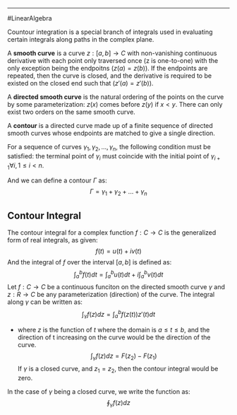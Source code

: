 ----
#LinearAlgebra 

Countour integration is a special branch of integrals used in evaluating certain integrals along paths in the complex plane. 

A **smooth curve** is a curve $z : [a,b] \rightarrow C$ with non-vanishing continuous derivative with each point only traversed once (z is one-to-one) with the only exception being the endpoitns ($z(a) = z(b)$). If the endpoints are repeated, then the curve is closed, and the derivative is required to be existed on the closed end such that ($z'(a) = z'(b)$).

A **directed smooth curve** is the natural ordering of the points on the curve by some parameterization: $z(x)$ comes before $z(y)$ if $x < y$. There can only exist two orders on the same smooth curve.  

A **contour** is a directed curve made up of a finite sequence of directed smooth curves whose endpoints are matched to give a single direction. 

For a sequence of curves $\gamma_1, \gamma_2,...,\gamma_n$, the following condition must be satisfied: the terminal point of $\gamma_i$ must coincide with the initial point of $\gamma_{i+1} \forall i, 1 \leq i < n$.

And we can define a contour $\Gamma$ as:
$$\Gamma = \gamma_1 + \gamma_2 +...+\gamma_n$$
## Contour Integral

The contour integral for a complex function $f:C\rightarrow C$ is the generalized form of real integrals, as given:
$$f(t) = u(t) + iv(t)$$
And the integral of $f$ over the interval $[a,b]$ is defined as:
$$\int _a^b f(t)dt = \int_a^b u(t)dt + i\int_a^b v(t)dt$$
Let $f:C \rightarrow C$ be a continuous funciton on the directed smooth curve $\gamma$ and $z:R\rightarrow C$ be any parameterization (direction) of the curve. The integral along $\gamma$ can be written as:
$$\int _\gamma f(z)dz = \int_a^b f(z(t))z'(t)dt$$
- where $z$ is the function of $t$ where the domain is $a \leq t \leq b$, and the direction of t increasing on the curve would be the direction of the curve.
$$\int _\gamma f(z)dz = F(z_2) - F(z_1)$$
If $\gamma$ is a closed curve, and $z_1 = z_2$, then the contour integral would be zero. 

In the case of $\gamma$ being a closed curve, we write the function as:
$$\oint _\gamma f(z)dz$$
